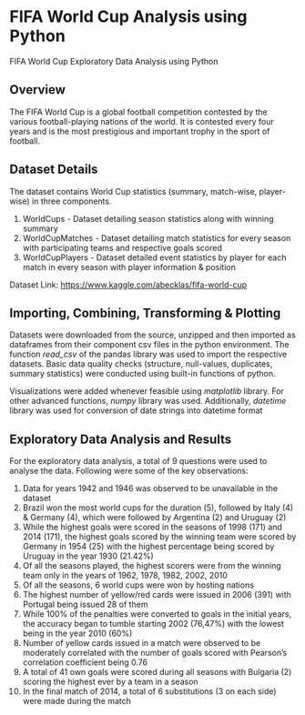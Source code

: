 # FIFA World Cup Analysis using Python
FIFA World Cup Exploratory Data Analysis using Python

## Overview

The FIFA World Cup is a global football competition contested by the various football-playing nations of the world. It is contested every four years and is the most prestigious and important trophy in the sport of football.

## Dataset Details

The dataset contains World Cup statistics (summary, match-wise, player-wise) in three components.
1.	WorldCups - Dataset detailing season statistics along with winning summary
2.	WorldCupMatches - Dataset detailing match statistics for every season with participating teams and respective goals scored
3.	WorldCupPlayers - Dataset detailed event statistics by player for each match in every season with player information & position

Dataset Link: https://www.kaggle.com/abecklas/fifa-world-cup

## Importing, Combining, Transforming & Plotting

Datasets were downloaded from the source, unzipped and then imported as dataframes from their component csv files in the python environment. The function <i>read_csv</i> of the pandas library was used to import the respective datasets. Basic data quality checks (structure, null-values, duplicates, summary statistics) were conducted using built-in functions of python.

Visualizations were added whenever feasible using <i>matplotlib</i> library. For other advanced functions, <i>numpy</i> library was used. Additionally, <i>datetime</i> library was used for conversion of date strings into datetime format

## Exploratory Data Analysis and Results

For the exploratory data analysis, a total of 9 questions were used to analyse the data. Following were some of the key observations:
1.	Data for years 1942 and 1946 was observed to be unavailable in the dataset
2.	Brazil won the most world cups for the duration (5), followed by Italy (4) & Germany (4), which were followed by Argentina (2) and Uruguay (2)
3.	While the highest goals were scored in the seasons of 1998 (171) and 2014 (171), the highest goals scored by the winning team were scored by Germany in 1954 (25) with the highest percentage being scored by Uruguay in the year 1930 (21.42%)
4.	Of all the seasons played, the highest scorers were from the winning team only in the years of 1962, 1978, 1982, 2002, 2010
5.	Of all the seasons, 6 world cups were won by hosting nations
6.	The highest number of yellow/red cards were issued in 2006 (391) with Portugal being issued 28 of them
7.	While 100% of the penalties were converted to goals in the initial years, the accuracy began to tumble starting 2002 (76,47%) with the lowest being in the year 2010 (60%)
8.	Number of yellow cards issued in a match were observed to be moderately correlated with the number of goals scored with Pearson’s correlation coefficient being 0.76
9.	A total of 41 own goals were scored during all seasons with Bulgaria (2) scoring the highest ever by a team in a season
10.	In the final match of 2014, a total of 6 substitutions (3 on each side) were made during the match
